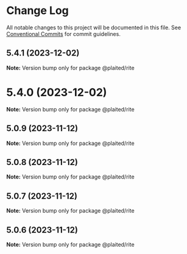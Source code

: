 # Change Log

All notable changes to this project will be documented in this file.
See [Conventional Commits](https://conventionalcommits.org) for commit guidelines.

## 5.4.1 (2023-12-02)

**Note:** Version bump only for package @plaited/rite





# 5.4.0 (2023-12-02)

**Note:** Version bump only for package @plaited/rite





## 5.0.9 (2023-11-12)

**Note:** Version bump only for package @plaited/rite





## 5.0.8 (2023-11-12)

**Note:** Version bump only for package @plaited/rite





## 5.0.7 (2023-11-12)

**Note:** Version bump only for package @plaited/rite





## 5.0.6 (2023-11-12)

**Note:** Version bump only for package @plaited/rite
